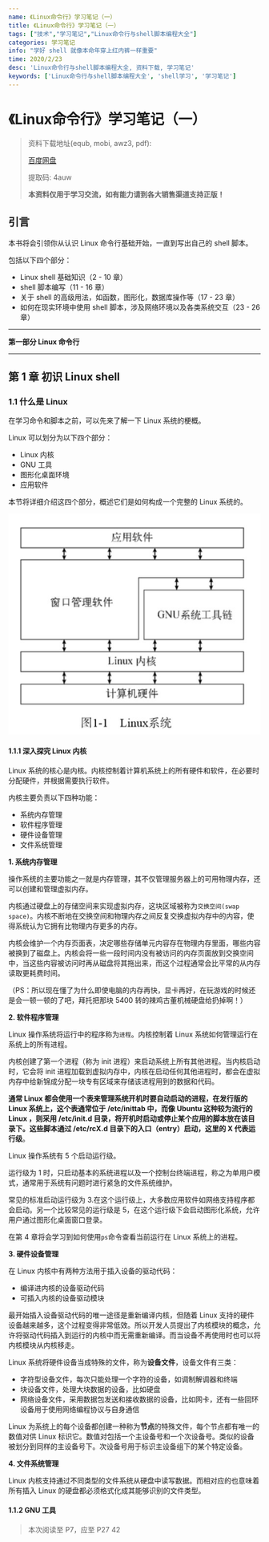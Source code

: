 ```yaml
---
name: 《Linux命令行》学习笔记（一）
title: 《Linux命令行》学习笔记（一）
tags: ["技术","学习笔记","Linux命令行与shell脚本编程大全"]
categories: 学习笔记
info: "学好 shell 就像本命年穿上红内裤一样重要"
time: 2020/2/23
desc: 'Linux命令行与shell脚本编程大全, 资料下载, 学习笔记'
keywords: ['Linux命令行与shell脚本编程大全', 'shell学习', '学习笔记']
---
```


# 《Linux命令行》学习笔记（一）

> 资料下载地址(equb, mobi, awz3, pdf):
>
> [百度网盘](https://pan.baidu.com/s/1udxxT8nxB6fy8yf2pZyqfw)
>
> 提取码: 4auw
>
> **本资料仅用于学习交流，如有能力请到各大销售渠道支持正版！**

## 引言

本书将会引领你从认识 Linux 命令行基础开始，一直到写出自己的 shell 脚本。

包括以下四个部分：

- Linux shell 基础知识（2 - 10 章）
- shell 脚本编写（11 - 16 章）
- 关于 shell 的高级用法，如函数，图形化，数据库操作等（17 - 23 章）
- 如何在现实环境中使用 shell 脚本，涉及网络环境以及各类系统交互（23 - 26 章）

---

**第一部分 Linux 命令行**

---

## 第 1 章 初识 Linux shell

### 1.1 什么是 Linux

在学习命令和脚本之前，可以先来了解一下 Linux 系统的梗概。

Linux 可以划分为以下四个部分：

- Linux 内核
- GNU 工具
- 图形化桌面环境
- 应用软件

本节将详细介绍这四个部分，概述它们是如何构成一个完整的 Linux 系统的。

![linux1-1](./images/linux1-1.jpg)

#### 1.1.1 深入探究 Linux 内核

Linux 系统的核心是内核。内核控制着计算机系统上的所有硬件和软件，在必要时分配硬件，并根据需要执行软件。

内核主要负责以下四种功能：

- 系统内存管理
- 软件程序管理
- 硬件设备管理
- 文件系统管理

**1. 系统内存管理**

操作系统的主要功能之一就是内存管理，其不仅管理服务器上的可用物理内存，还可以创建和管理虚拟内存。

内核通过硬盘上的存储空间来实现虚拟内存，这块区域被称为`交换空间(swap space)`。内核不断地在交换空间和物理内存之间反复交换虚拟内存中的内容，使得系统认为它拥有比物理内存更多的内存。

内核会维护一个内存页面表，决定哪些存储单元内容存在物理内存里面，哪些内容被换到了磁盘上。内核会将一些一段时间内没有被访问的内存页面放到交换空间中，当这些内容被访问时再从磁盘将其拖出来，而这个过程通常会比平常的从内存读取更耗费时间。

（PS：所以现在懂了为什么即使电脑的内存再快，显卡再好，在玩游戏的时候还是会一顿一顿的了吧，拜托把那块 5400 转的辣鸡古董机械硬盘给扔掉啊！）

**2. 软件程序管理**

Linux 操作系统将运行中的程序称为`进程`。内核控制着 Linux 系统如何管理运行在系统上的所有进程。

内核创建了第一个进程（称为 init 进程）来启动系统上所有其他进程。当内核启动时，它会将 init 进程加载到虚拟内存中，内核在启动任何其他进程时，都会在虚拟内存中给新锦成分配一块专有区域来存储该进程用到的数据和代码。

**通常 Linux 都会使用一个表来管理系统开机时要自动启动的进程，在发行版的 Linux 系统上，这个表通常位于 /etc/inittab 中，而像 Ubuntu 这种较为流行的 Linux ，则采用 /etc/init.d 目录，将开机时启动或停止某个应用的脚本放在该目录下。这些脚本通过 /etc/rcX.d 目录下的入口（entry）启动，这里的 X 代表运行级**。

Linux 操作系统有 5 个启动运行级。

运行级为 1 时，只启动基本的系统进程以及一个控制台终端进程，称之为单用户模式，通常用于系统有问题时进行紧急的文件系统维护。

常见的标准启动运行级为 3.在这个运行级上，大多数应用软件如网络支持程序都会启动。另一个比较常见的运行级是 5，在这个运行级下会启动图形化系统，允许用户通过图形化桌面窗口登录。

在第 4 章将会学习到如何使用`ps`命令查看当前运行在 Linux 系统上的进程。

**3. 硬件设备管理**

在 Linux 内核中有两种方法用于插入设备的驱动代码：

- 编译进内核的设备驱动代码
- 可插入内核的设备驱动模块

最开始插入设备驱动代码的唯一途径是重新编译内核，但随着 Linux 支持的硬件设备越来越多，这个过程变得非常低效。所以开发人员提出了内核模块的概念，允许将驱动代码插入到运行的内核中而无需重新编译。而当设备不再使用时也可以将内核模块从内核移走。

Linux 系统将硬件设备当成特殊的文件，称为**设备文件**，设备文件有三类：

- 字符型设备文件，每次只能处理一个字符的设备，如调制解调器和终端
- 块设备文件，处理大块数据的设备，比如硬盘
- 网络设备文件，采用数据包发送和接收数据的设备，比如网卡，还有一些回环设备用于使用网络编程协议与自身通信

Linux 为系统上的每个设备都创建一种称为**节点**的特殊文件，每个节点都有唯一的数值对供 Linux 标识它。数值对包括一个主设备号和一个次设备号。类似的设备被划分到同样的主设备号下。次设备号用于标识主设备组下的某个特定设备。

**4. 文件系统管理**

Linux 内核支持通过不同类型的文件系统从硬盘中读写数据。而相对应的也意味着所有插入 Linux 的硬盘都必须格式化成其能够识别的文件类型。

#### 1.1.2 GNU 工具



> 本次阅读至 P7，应至 P27 42